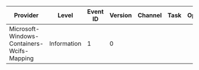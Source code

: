 Provider                                    |  Level        |  Event ID  |  Version  |  Channel  |  Task  |  Opcode  |  Keyword          |  Message
--------------------------------------------|---------------|------------|-----------|-----------|--------|----------|-------------------|-----------------------------------
Microsoft-Windows-Containers-Wcifs-Mapping  |  Information  |  1         |  0        |           |        |          |  WcifsDiagnostic  |  source: {Source} target: {Target}